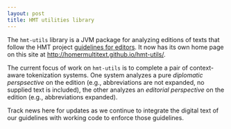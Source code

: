 ```yaml
---
layout: post
title: HMT utilities library
---
```


The `hmt-utils` library is a JVM package for analyzing editions of texts that follow the HMT project [guidelines for editors](http://homermultitext.github.io/hmt-editors-guide/).  It now has its own home page on this site at <http://homermultitext.github.io/hmt-utils/>.

The current focus of work on `hmt-utils` is to complete a pair of context-aware tokenization systems.  One system analyzes a pure *diplomatic perspsective* on the edition (e.g., abbreviations are not expanded, no supplied text is included), the other analyzes an *editorial perspective* on the edition (e.g., abbreviations expanded).

Track news here for updates as we continue to integrate the digital text of our guidelines with working code to enforce those guidelines.
